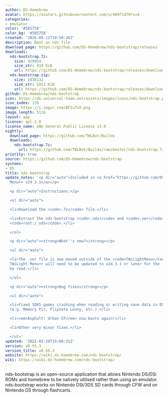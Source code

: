 ```yaml
---
author: DS-Homebrew
avatar: https://avatars.githubusercontent.com/u/46971470?v=4
categories:
- emulator
color: '#585758'
color_bg: '#585758'
created: '2016-09-11T19:50:26Z'
description: Boot an nds file
download_page: https://github.com/DS-Homebrew/nds-bootstrap/releases
downloads:
  nds-bootstrap.7z:
    size: 429954
    size_str: 419 KiB
    url: https://github.com/DS-Homebrew/nds-bootstrap/releases/download/v0.55.3/nds-bootstrap.7z
  nds-bootstrap.zip:
    size: 1038132
    size_str: 1013 KiB
    url: https://github.com/DS-Homebrew/nds-bootstrap/releases/download/v0.55.3/nds-bootstrap.zip
github: DS-Homebrew/nds-bootstrap
icon: https://db.universal-team.net/assets/images/icons/nds-bootstrap.png
icon_index: 139
image: https://i.imgur.com/BFIu7xX.png
image_length: 5116
layout: app
license: gpl-3.0
license_name: GNU General Public License v3.0
nightly:
  download_page: https://github.com/TWLBot/Builds
  downloads:
    nds-bootstrap.7z:
      url: https://github.com/TWLBot/Builds/raw/master/nds-bootstrap.7z
priority: true
source: https://github.com/DS-Homebrew/nds-bootstrap
systems:
- DS
title: nds-bootstrap
update_notes: '<p dir="auto">Included in <a href="https://github.com/DS-Homebrew/TWiLightMenu/releases/tag/v24.3.1"><strong>TW</strong>i<strong>L</strong>ight
  Menu++ v24.3.1</a></p>

  <p dir="auto">Instructions:</p>

  <ol dir="auto">

  <li>Download the <code>.7z</code> file.</li>

  <li>Extract the nds-bootstrap <code>.nds</code> and <code>.ver</code> files, to
  <code>root:/_nds</code>.</li>

  </ol>

  <p dir="auto"><strong>What''s new?</strong></p>

  <ul dir="auto">

  <li>The .ver file is now moved outside of the <code>TWiLightMenu</code> folder.
  TWiLight Menu++ will need to be updated to v24.3.1 or later for the .ver file to
  be read.</li>

  </ul>

  <p dir="auto"><strong>Bug fixes</strong></p>

  <ul dir="auto">

  <li>Fixed SDK5 games crashing when reading or writing save data in DS mode in DSiWarehax
  (e.g. Memory Pit, Flipnote Lenny, etc.).</li>

  <li><em>Asphalt: Urban GT</em> now boots again!</li>

  <li>Other very minor fixes.</li>

  </ul>'
updated: '2022-03-29T19:08:31Z'
version: v0.55.3
version_title: v0.55.3
website: https://wiki.ds-homebrew.com/nds-bootstrap/
wiki: https://wiki.ds-homebrew.com/nds-bootstrap/
---
```

nds-bootstrap is an open-source application that allows Nintendo DS/DSi ROMs and homebrew to be natively utilised rather than using an emulator. nds-bootstrap works on Nintendo DSi/3DS SD cards through CFW and on Nintendo DS through flashcarts.